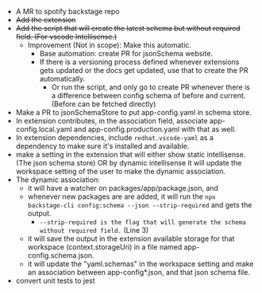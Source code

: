 - A MR to spotify backstage repo
- <strike>Add the extension</strike>
- <strike>Add the script that will create the latest schema but without required field. (For vscode Intellisense.)</strike>
  - Improvement (Not in scope): Make this automatic.
    - Base automation: create PR for jsonSchema website.
    - If there is a versioning process defined whenever extensions gets updated or the docs get updated, use that to create the PR automatically.
      - Or run the script, and only go to create PR whenever there is a difference between config schema of before and current. (Before can be fetched directly)
- Make a PR to jsonSchemaStore to put app-config.yaml in schema store.
- In extension contributes, in the association field, associate app-config.local.yaml and app-config.production.yaml with that as well.
- In extension dependencies, include `redhat.vscode-yaml` as a dependency to make sure it's installed and available.
- make a setting in the extension that will either show static intellisense. (The json schema store) OR by dynamic intellisense it will update the workspace setting of the user to make the dynamic association.
- The dynamic association:
  - it will have a watcher on packages/app/package.json, and
  - whenever new packages are are added, it will run the `npx backstage-cli config:schema --json --strip-required` and gets the output.
    - `--strip-required is the flag that will generate the schema without required field.` (Line 3)
  - it will save the output in the extension available storage for that workspace (context.storageUri) in a file named app-config.schema.json.
  - it will update the "yaml.schemas" in the workspace setting and make an association between app-config\*.json, and that json schema file.
- convert unit tests to jest
